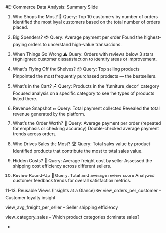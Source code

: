 #E-Commerce Data Analysis: Summary Slide
1. Who Shops the Most? 👥
Query: Top 10 customers by number of orders
  Identified the most loyal customers based on the total number of orders placed.

2. Big Spenders? 💳
Query: Average payment per order
  Found the highest-paying orders to understand high-value transactions.

3. When Things Go Wrong ⚠️
Query: Orders with reviews below 3 stars
  Highlighted customer dissatisfaction to identify areas of improvement.

4. What's Flying Off the Shelves? 📦
Query: Top selling products
  Pinpointed the most frequently purchased products — the bestsellers.

5. What’s in the Cart? 🪑
Query: Products in the 'furniture_decor' category
  Focused analysis on a specific category to see the types of products listed there.

6. Revenue Snapshot 💵
Query: Total payment collected
  Revealed the total revenue generated by the platform.

7. What’s the Order Worth? 🧾
Query: Average payment per order (repeated for emphasis or checking accuracy)
  Double-checked average payment trends across orders.

8. Who Drives Sales the Most? 🏆
Query: Total sales value by product
  Identified products that contribute the most to total sales value.

9. Hidden Costs? 🚚
Query: Average freight cost by seller
  Assessed the shipping cost efficiency across different sellers.

10. Review Round-Up 🌟
Query: Total and average review score
  Analyzed customer feedback trends for overall satisfaction metrics.

11-13. Reusable Views (Insights at a Glance) 👓
  view_orders_per_customer – Customer loyalty insight

  view_avg_freight_per_seller – Seller shipping efficiency

  view_category_sales – Which product categories dominate sales?


  -
